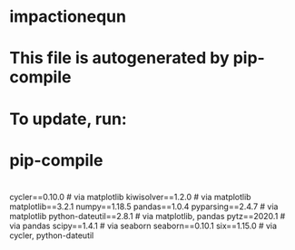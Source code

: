 # impactionequn
#
# This file is autogenerated by pip-compile
# To update, run:
#
#    pip-compile
#
cycler==0.10.0            # via matplotlib
kiwisolver==1.2.0         # via matplotlib
matplotlib==3.2.1
numpy==1.18.5
pandas==1.0.4
pyparsing==2.4.7          # via matplotlib
python-dateutil==2.8.1    # via matplotlib, pandas
pytz==2020.1              # via pandas
scipy==1.4.1              # via seaborn
seaborn==0.10.1
six==1.15.0               # via cycler, python-dateutil
